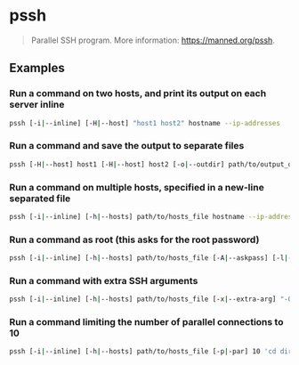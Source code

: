 # pssh

> Parallel SSH program. More information: <https://manned.org/pssh>.

## Examples

### Run a command on two hosts, and print its output on each server inline

```bash
pssh [-i|--inline] [-H|--host] "host1 host2" hostname --ip-addresses
```

### Run a command and save the output to separate files

```bash
pssh [-H|--host] host1 [-H|--host] host2 [-o|--outdir] path/to/output_dir hostname --ip-addresses
```

### Run a command on multiple hosts, specified in a new-line separated file

```bash
pssh [-i|--inline] [-h|--hosts] path/to/hosts_file hostname --ip-addresses
```

### Run a command as root (this asks for the root password)

```bash
pssh [-i|--inline] [-h|--hosts] path/to/hosts_file [-A|--askpass] [-l|--user] root_username hostname --ip-addresses
```

### Run a command with extra SSH arguments

```bash
pssh [-i|--inline] [-h|--hosts] path/to/hosts_file [-x|--extra-arg] "-O VisualHostKey=yes" hostname --ip-addresses
```

### Run a command limiting the number of parallel connections to 10

```bash
pssh [-i|--inline] [-h|--hosts] path/to/hosts_file [-p|-par] 10 'cd dir; ./script.sh; exit'
```
